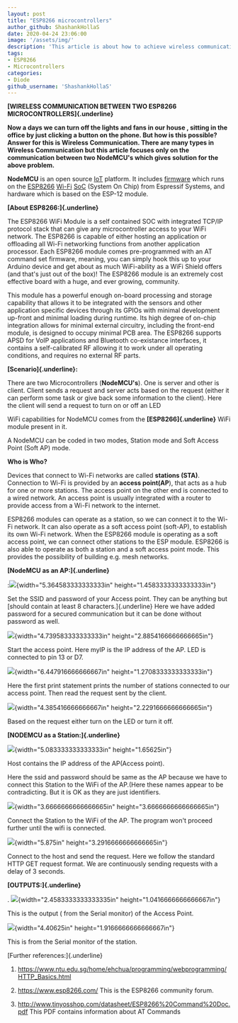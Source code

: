 ```yaml
---
layout: post
title: "ESP8266 microcontrollers"
author_github: ShashankHollaS
date: 2020-04-24 23:06:00
image: '/assets/img/'
description: 'This article is about how to achieve wireless communication between two ESP8266 microcontrollers '
tags:
- ESP8266
- Microcontrollers
categories:
- Diode
github_username: 'ShashankHollaS'
---
```

**[WIRELESS COMMUNICATION BETWEEN TWO ESP8266
MICROCONTROLLERS]{.underline}**

**Now a days we can turn off the lights and fans in our house , sitting
in the office by just clicking a button on the phone. But how is this
possible? Answer for this is Wireless Communication. There are many
types in Wireless Communication but this article focuses only on the
communication between two NodeMCU's which gives solution for the above
problem.**

**NodeMCU** is an open
source [IoT](https://en.wikipedia.org/wiki/Internet_of_Things) platform. It
includes [firmware](https://en.wikipedia.org/wiki/Firmware) which runs
on
the [ESP8266](https://en.wikipedia.org/wiki/ESP8266) [Wi-Fi](https://en.wikipedia.org/wiki/Wi-Fi) [SoC](https://en.wikipedia.org/wiki/System_on_a_chip) (System
On Chip) from Espressif Systems, and hardware which is based on the
ESP-12 module.

**[About ESP8266:]{.underline}**

The ESP8266 WiFi Module is a self contained SOC with integrated TCP/IP
protocol stack that can give any microcontroller access to your WiFi
network. The ESP8266 is capable of either hosting an application or
offloading all Wi-Fi networking functions from another application
processor. Each ESP8266 module comes pre-programmed with an AT command
set firmware, meaning, you can simply hook this up to your Arduino
device and get about as much WiFi-ability as a WiFi Shield offers (and
that's just out of the box)! The ESP8266 module is an extremely cost
effective board with a huge, and ever growing, community.

This module has a powerful enough on-board processing and storage
capability that allows it to be integrated with the sensors and other
application specific devices through its GPIOs with minimal development
up-front and minimal loading during runtime. Its high degree of on-chip
integration allows for minimal external circuitry, including the
front-end module, is designed to occupy minimal PCB area. The ESP8266
supports APSD for VoIP applications and Bluetooth co-existance
interfaces, it contains a self-calibrated RF allowing it to work under
all operating conditions, and requires no external RF parts.

**[Scenario]{.underline}:**

There are two Microcontrollers (**NodeMCU's**). One is server and other
is client. Client sends a request and server acts based on the request
(either it can perform some task or give back some information to the
client). Here the client will send a request to turn on or off an LED

WiFi capabilities for NodeMCU comes from the **[ESP8266]{.underline}**
WiFi module present in it.

A NodeMCU can be coded in two modes, Station mode and Soft Access Point
(Soft AP) mode.

**Who is Who?**

Devices that connect to Wi-Fi networks are called **stations (STA)**.
Connection to Wi-Fi is provided by an **access point(AP**), that acts as
a hub for one or more stations. The access point on the other end is
connected to a wired network. An access point is usually integrated with
a router to provide access from a Wi-Fi network to the internet.

ESP8266 modules can operate as a station, so we can connect it to the
Wi-Fi network. It can also operate as a soft access point (soft-AP), to
establish its own Wi-Fi network. When the ESP8266 module is operating as
a soft access point, we can connect other stations to the ESP module.
ESP8266 is also able to operate as both a station and a soft access
point mode. This provides the possibility of building e.g. mesh
networks.

**[NodeMCU as an AP:]{.underline}**

:![](media/image1.jpeg){width="5.364583333333333in"
height="1.4583333333333333in"}

Set the SSID and password of your Access point. They can be anything but
[should contain at least 8 characters.]{.underline} Here we have added
password for a secured communication but it can be done without password
as well.

![](media/image2.jpeg){width="4.739583333333333in"
height="2.8854166666666665in"}

Start the access point. Here myIP is the IP address of the AP. LED is
connected to pin 13 or D7.

![](media/image3.jpeg){width="6.447916666666667in"
height="1.2708333333333333in"}

Here the first print statement prints the number of stations connected
to our access point. Then read the request sent by the client.

![](media/image4.jpeg){width="4.385416666666667in"
height="2.2291666666666665in"}

Based on the request either turn on the LED or turn it off.

**[NODEMCU as a Station:]{.underline}**

![](media/image5.jpeg){width="5.083333333333333in" height="1.65625in"}

Host contains the IP address of the AP(Access point).

Here the ssid and password should be same as the AP because we have to
connect this Station to the WiFi of the AP.(Here these names appear to
be contradicting. But it is OK as they are just identifiers.

![](media/image6.jpeg){width="3.6666666666666665in"
height="3.6666666666666665in"}

Connect the Station to the WiFi of the AP. The program won't proceed
further until the wifi is connected.

![](media/image7.jpeg){width="5.875in" height="3.2916666666666665in"}

Connect to the host and send the request. Here we follow the standard
HTTP GET request format. We are continuously sending requests with a
delay of 3 seconds.

**[OUTPUTS:]{.underline}**

. ![](media/image8.jpeg){width="2.4583333333333335in"
height="1.0416666666666667in"}

This is the output ( from the Serial monitor) of the Access Point.

![](media/image9.png){width="4.40625in" height="1.9166666666666667in"}

This is from the Serial monitor of the station.

[Further references:]{.underline}

1.  <https://www.ntu.edu.sg/home/ehchua/programming/webprogramming/HTTP_Basics.html>

2.  <https://www.esp8266.com/> This is the ESP8266 community forum.

3.  <http://www.tinyosshop.com/datasheet/ESP8266%20Command%20Doc.pdf>
    This PDF contains information about AT Commands
